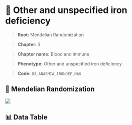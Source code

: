 # 🧪 Other and unspecified iron deficiency

> **Root:** Mendelian Randomization

> **Chapter:** 3  

> **Chapter name:** Blood and immune

> **Phenotype:** Other and unspecified iron deficiency  

> **Code:** `D3_ANAEMIA_IRONDEF_NAS`

## 🧬 Mendelian Randomization  

<img src="/MR/Figures/Forward/D3_ANAEMIA_IRONDEF_NAS.png"/>

## 📊 Data Table

<CsvTableMRF src="/public/MR/Data/Forward/D3_ANAEMIA_IRONDEF_NAS.csv"/>
